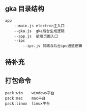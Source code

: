 ## gka 目录结构

```
app
    --main.js electron主入口
    --gka.js  gka后台生成逻辑
    --app.js  前端页面入口
    --ipc
        --ipc.js 前端与后台ipc通道逻辑
```

## 待补充

## 打包命令

```
pack:win    windows平台
pack:mac    mac平台
pack:linux  linux平台
```